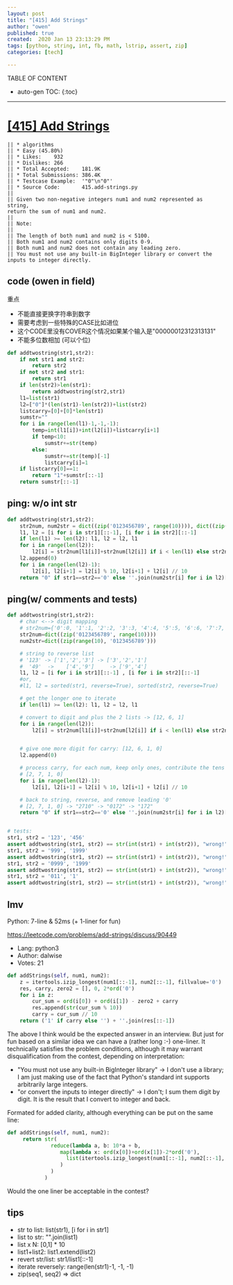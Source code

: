 ```yaml
---
layout: post
title: "[415] Add Strings"
author: "owen"
published: true
created:  2020 Jan 13 23:13:29 PM
tags: [python, string, int, fb, math, lstrip, assert, zip]
categories: [tech]

---
```


TABLE OF CONTENT

* auto-gen TOC:
{:toc}

- - -

# [[415] Add Strings](https://leetcode.com/problems/add-strings/description/)

    || * algorithms
    || * Easy (45.80%)
    || * Likes:    932
    || * Dislikes: 266
    || * Total Accepted:    181.9K
    || * Total Submissions: 386.4K
    || * Testcase Example:  '"0"\n"0"'
    || * Source Code:       415.add-strings.py
    || 
    || Given two non-negative integers num1 and num2 represented as string,
    return the sum of num1 and num2.
    || 
    || Note:
    || 
    || The length of both num1 and num2 is < 5100.
    || Both num1 and num2 contains only digits 0-9.
    || Both num1 and num2 does not contain any leading zero.
    || You must not use any built-in BigInteger library or convert the inputs to integer directly.

## code (owen in field)

重点

- 不能直接更换字符串到数字
- 需要考虑到一些特殊的CASE比如进位 
- 这个CODE里没有COVER这个情况如果某个输入是"00000012312313131"
- 不能多位数相加 (可以个位)

```python
def addtwostring(str1,str2):
    if not str1 and str2:
        return str2
    if not str2 and str1:
        return str1
    if len(str2)>len(str1):
        return addtwostring(str2,str1)
    l1=list(str1)
    l2=["0"]*(len(str1)-len(str2))+list(str2)
    listcarry=[0]+[0]*len(str1)
    sumstr=""
    for i in range(len(l1)-1,-1,-1):
        temp=int(l1[i])+int(l2[i])+listcarry[i+1]
        if temp<10:
            sumstr+=str(temp)
        else:
            sumstr+=str(temp)[-1]
            listcarry[i]=1
    if listcarry[0]==1:
        return "1"+sumstr[::-1]
    return sumstr[::-1]
```

## ping: w/o int str

```python
def addtwostring(str1,str2):
    str2num, num2str = dict((zip('0123456789', range(10)))), dict((zip(range(10), '0123456789')))
    l1, l2 = [i for i in str1][::-1], [i for i in str2][::-1]
    if len(l1) >= len(l2): l1, l2 = l2, l1
    for i in range(len(l2)):
        l2[i] = str2num[l1[i]]+str2num[l2[i]] if i < len(l1) else str2num[l2[i]]
    l2.append(0)
    for i in range(len(l2)-1):
        l2[i], l2[i+1] = l2[i] % 10, l2[i+1] + l2[i] // 10
    return "0" if str1==str2=='0' else ''.join(num2str[i] for i in l2)[::-1].lstrip('0')
```

## ping(w/ comments and tests)

```python
def addtwostring(str1,str2):
    # char <--> digit mapping
    # str2num={'0':0, '1':1, '2':2, '3':3, '4':4, '5':5, '6':6, '7':7, '8':8, '9':9}
    str2num=dict((zip('0123456789', range(10))))
    num2str=dict((zip(range(10), '0123456789')))

    # string to reverse list
    # '123' -> ['1','2','3'] -> ['3','2','1']
    #  '49'  ->    ['4','9']     -> ['9','4']
    l1, l2 = [i for i in str1][::-1] , [i for i in str2][::-1]
    #or, 
    #l1, l2 = sorted(str1, reverse=True), sorted(str2, reverse=True)

    # get the longer one to iterate
    if len(l1) >= len(l2): l1, l2 = l2, l1

    # convert to digit and plus the 2 lists -> [12, 6, 1]
    for i in range(len(l2)):
        l2[i] = str2num[l1[i]]+str2num[l2[i]] if i < len(l1) else str2num[l2[i]]


    # give one more digit for carry: [12, 6, 1, 0]
    l2.append(0)

    # process carry, for each num, keep only ones, contribute the tens
    # [2, 7, 1, 0]
    for i in range(len(l2)-1):
        l2[i], l2[i+1] = l2[i] % 10, l2[i+1] + l2[i] // 10

    # back to string, reverse, and remove leading '0'
    # [2, 7, 1, 0] -> "2710" -> "0172" -> "172"
    return "0" if str1==str2=='0' else ''.join(num2str[i] for i in l2)[::-1].lstrip('0')


# tests:
str1, str2 = '123', '456'
assert addtwostring(str1, str2) == str(int(str1) + int(str2)), "wrong!"
str1, str2 = '999', '1999'
assert addtwostring(str1, str2) == str(int(str1) + int(str2)), "wrong!"
str1, str2 = '0999', '1999'
assert addtwostring(str1, str2) == str(int(str1) + int(str2)), "wrong!"
str1, str2 = '011', '1'
assert addtwostring(str1, str2) == str(int(str1) + int(str2)), "wrong!"
```

## lmv

Python: 7-line & 52ms (+ 1-liner for fun)

https://leetcode.com/problems/add-strings/discuss/90449

* Lang:    python3
* Author:  dalwise
* Votes:   21

```python
def addStrings(self, num1, num2):
    z = itertools.izip_longest(num1[::-1], num2[::-1], fillvalue='0')
    res, carry, zero2 = [], 0, 2*ord('0')
    for i in z:
        cur_sum = ord(i[0]) + ord(i[1]) - zero2 + carry
        res.append(str(cur_sum % 10))
        carry = cur_sum // 10
    return ('1' if carry else '') + ''.join(res[::-1])
```

The above I think would be the expected answer in an interview. But just for fun
based on a similar idea we can have a (rather long :-) one-liner. It technically
satisfies the problem conditions, although it may warrant disqualification from
the contest, depending on interpretation:

 - "You must not use any built-in BigInteger library" -> I don't use a library;
   I am just making use of the fact that Python's standard int supports
   arbitrarily large integers.
 - "or convert the inputs to integer directly" -> I don't; I sum them digit by
   digit. It is the result that I convert to integer and back.

Formated for added clarity, although everything can be put on the same line:

```python
def addStrings(self, num1, num2):
     return str(
              reduce(lambda a, b: 10*a + b, 
                 map(lambda x: ord(x[0])+ord(x[1])-2*ord('0'),
                   list(itertools.izip_longest(num1[::-1], num2[::-1], fillvalue='0'))[::-1]
                 ) 
              )
            )
```

Would the one liner be acceptable in the contest?


## tips

* str to list: list(str1), [i for i in str1]
* list to str: "".join(list1)
* list x N: [0,1] * 10
* list1+list2: list1.extend(list2)
* revert str/list: str1/list1[::-1]
* iterate reversely: range(len(str1)-1, -1, -1)
* zip(seq1, seq2) => dict
